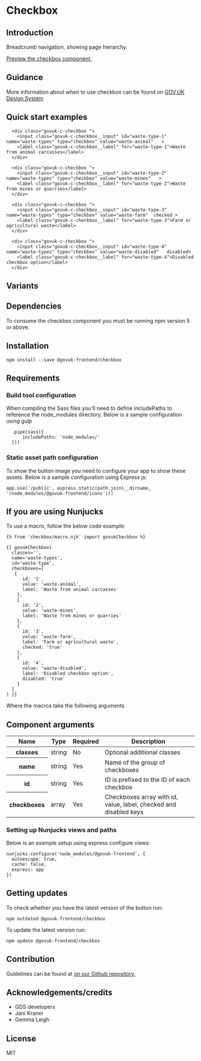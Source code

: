 # Checkbox

## Introduction

Breadcrumb navigation, showing page hierarchy.

[Preview the checkbox component.](http://govuk-frontend-review.herokuapp.com/components/checkbox/preview)

## Guidance

More information about when to use checkbox can be found on [GOV.UK Design System](http://www.linktodesignsystem.com/checkbox "Link to read guidance on the use of checkbox on Gov.uk Design system website")

## Quick start examples

      <div class="govuk-c-checkbox ">
        <input class="govuk-c-checkbox__input" id="waste-type-1" name="waste-types" type="checkbox" value="waste-animal"   >
        <label class="govuk-c-checkbox__label" for="waste-type-1">Waste from animal carcasses</label>
      </div>

      <div class="govuk-c-checkbox ">
        <input class="govuk-c-checkbox__input" id="waste-type-2" name="waste-types" type="checkbox" value="waste-mines"   >
        <label class="govuk-c-checkbox__label" for="waste-type-2">Waste from mines or quarries</label>
      </div>

      <div class="govuk-c-checkbox ">
        <input class="govuk-c-checkbox__input" id="waste-type-3" name="waste-types" type="checkbox" value="waste-farm"  checked >
        <label class="govuk-c-checkbox__label" for="waste-type-3">Farm or agricultural waste</label>
      </div>

      <div class="govuk-c-checkbox ">
        <input class="govuk-c-checkbox__input" id="waste-type-4" name="waste-types" type="checkbox" value="waste-disabled"   disabled>
        <label class="govuk-c-checkbox__label" for="waste-type-4">Disabled checkbox option</label>
      </div>

## Variants

## Dependencies

To consume the checkbox component you must be running npm version 5 or above.

## Installation

    npm install --save @govuk-frontend/checkbox

## Requirements

### Build tool configuration

When compiling the Sass files you'll need to define includePaths to reference the node_modules directory. Below is a sample configuration using gulp

      .pipe(sass({
          includePaths: 'node_modules/'
      }))

### Static asset path configuration

To show the button image you need to configure your app to show these assets. Below is a sample configuration using Express js:

    app.use('/public', express.static(path.join(__dirname, '/node_modules/@govuk-frontend/icons')))

## If you are using Nunjucks

To use a macro, follow the below code example:

    {% from 'checkbox/macro.njk' import govukCheckbox %}

    {{ govukCheckbox(
      classes='',
      name='waste-types',
      id='waste-type',
      checkboxes=[
       {
          id: '1',
          value: 'waste-animal',
          label: 'Waste from animal carcasses'
        },
        {
          id: '2',
          value: 'waste-mines',
          label: 'Waste from mines or quarries'
        },
        {
          id: '3',
          value: 'waste-farm',
          label: 'Farm or agricultural waste',
          checked: 'true'
        },
        {
          id: '4',
          value: 'waste-disabled',
          label: 'Disabled checkbox option',
          disabled: 'true'
        }
      ]
    ) }}

Where the macros take the following arguments

## Component arguments

<div>

<table class="govuk-c-table ">

<thead class="govuk-c-table__head">

<tr class="govuk-c-table__row">

<th class="govuk-c-table__header " scope="col">Name</th>

<th class="govuk-c-table__header " scope="col">Type</th>

<th class="govuk-c-table__header " scope="col">Required</th>

<th class="govuk-c-table__header " scope="col">Description</th>

</tr>

</thead>

<tbody class="govuk-c-table__body">

<tr class="govuk-c-table__row">

<th class="govuk-c-table__header" scope="row">classes</th>

<td class="govuk-c-table__cell ">string</td>

<td class="govuk-c-table__cell ">No</td>

<td class="govuk-c-table__cell ">Optional additional classes</td>

</tr>

<tr class="govuk-c-table__row">

<th class="govuk-c-table__header" scope="row">name</th>

<td class="govuk-c-table__cell ">string</td>

<td class="govuk-c-table__cell ">Yes</td>

<td class="govuk-c-table__cell ">Name of the group of checkboxes</td>

</tr>

<tr class="govuk-c-table__row">

<th class="govuk-c-table__header" scope="row">id</th>

<td class="govuk-c-table__cell ">string</td>

<td class="govuk-c-table__cell ">Yes</td>

<td class="govuk-c-table__cell ">ID is prefixed to the ID of each checkbox</td>

</tr>

<tr class="govuk-c-table__row">

<th class="govuk-c-table__header" scope="row">checkboxes</th>

<td class="govuk-c-table__cell ">array</td>

<td class="govuk-c-table__cell ">Yes</td>

<td class="govuk-c-table__cell ">Checkboxes array with id, value, label, checked and disabled keys</td>

</tr>

</tbody>

</table>

</div>

### Setting up Nunjucks views and paths

Below is an example setup using express configure views:

    nunjucks.configure('node_modules/@govuk-frontend`, {
      autoescape: true,
      cache: false,
      express: app
    })

## Getting updates

To check whether you have the latest version of the button run:

    npm outdated @govuk-frontend/checkbox

To update the latest version run:

    npm update @govuk-frontend/checkbox

## Contribution

Guidelines can be found at [on our Github repository.](https://github.com/alphagov/govuk-frontend/blob/master/CONTRIBUTING.md "link to contributing guidelines on our github repository")

## Acknowledgements/credits

*   GDS developers
*   Jani Kraner
*   Gemma Leigh

## License

MIT